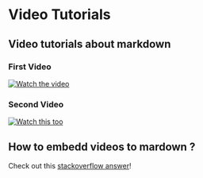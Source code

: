 # Video Tutorials
## Video tutorials about markdown
### First Video
[![Watch the video](https://img.youtube.com/vi/6A5EpqqDOdk/maxresdefault.jpg)](https://youtu.be.com/6A5EpqqDOdk)
### Second Video
[![Watch this too](https://img.youtube.com/vi/HUBNt18RFbo/maxresdefault.jpg)](https://www.youtu.be.com/HUBNt18RFbo)
## How to embedd videos to mardown ?
Check out this [stackoverflow answer](https://stackoverflow.com/questions/4279611/how-to-embed-a-video-into-github-readme-md)!
